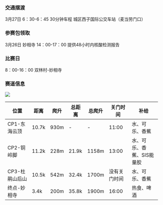### 交通摆渡
3月27日 6：30-6：45
30分钟车程
城区西子国际公交车站（麦当劳门口）

### 参赛包领取
3月26日 妙相寺 14：00-17：00
提供48小时内核酸检测报告

### 比赛日
8：00-16：00 双林村-妙相寺

### 赛道信息
<img src = "http://img.geexek.com/files/ueditor/jsp/upload/image/20220218/1645173985483031541.png">

|位置|距离|爬升|总距离|总爬升|关门时间|补给|
|---|---|---|---|---|---|---|
|CP1-东海云顶|10.7k|930m|-|-|11:00|水、可乐、香蕉|
|CP2-铜岭脚|11.2k|228m|21.9k|1158m|13:00|水、可乐、香蕉、SIS能量胶|
|CP3-杜鹃山后山|10.5k|542m|32.4k|1700m|没有关门时间|水、可乐、香蕉|
|终点-妙相寺|3.4k|200m|35.8k|1900m|16:00|热食、啤酒|
